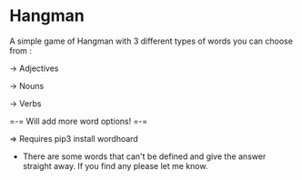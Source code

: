 # Hangman

A simple game of Hangman with 3 different types of words you can choose from :

-> Adjectives

-> Nouns

-> Verbs


=-= Will add more word options! =-=

=> Requires pip3 install wordhoard

* There are some words that can't be defined and give the answer straight away. If you find any please let me know.
